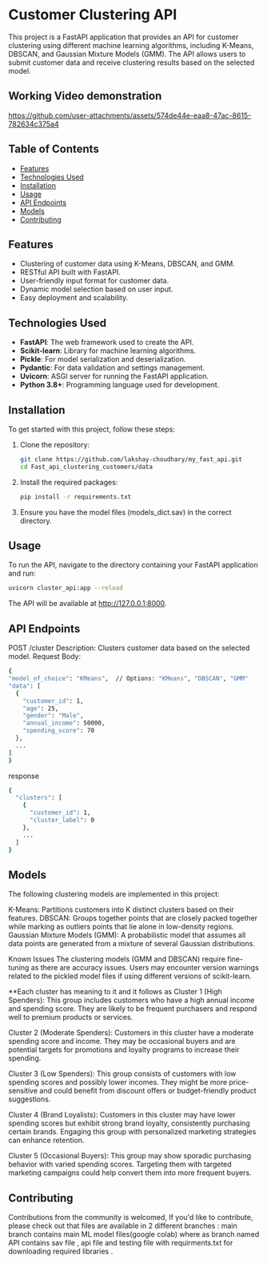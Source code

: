 # Customer Clustering API

This project is a FastAPI application that provides an API for customer clustering using different machine learning algorithms, including K-Means, DBSCAN, and Gaussian Mixture Models (GMM). The API allows users to submit customer data and receive clustering results based on the selected model.
## Working Video demonstration 


https://github.com/user-attachments/assets/574de44e-eaa8-47ac-8615-782634c375a4



## Table of Contents

- [Features](#features)
- [Technologies Used](#technologies-used)
- [Installation](#installation)
- [Usage](#usage)
- [API Endpoints](#api-endpoints)
- [Models](#models)
- [Contributing](#contributing)

## Features

- Clustering of customer data using K-Means, DBSCAN, and GMM.
- RESTful API built with FastAPI.
- User-friendly input format for customer data.
- Dynamic model selection based on user input.
- Easy deployment and scalability.

## Technologies Used

- **FastAPI**: The web framework used to create the API.
- **Scikit-learn**: Library for machine learning algorithms.
- **Pickle**: For model serialization and deserialization.
- **Pydantic**: For data validation and settings management.
- **Uvicorn**: ASGI server for running the FastAPI application.
- **Python 3.8+**: Programming language used for development.

## Installation

To get started with this project, follow these steps:

1. Clone the repository:
   ```bash
   git clone https://github.com/lakshay-choudhary/my_fast_api.git
   cd Fast_api_clustering_customers/data
   ```
2. Install the required packages:
   ```bash
   pip install -r requirements.txt
3. Ensure you have the model files (models_dict.sav) in the correct directory.

## Usage

To run the API, navigate to the directory containing your FastAPI application and run:
  ```bash
  uvicorn cluster_api:app --reload
```
The API will be available at http://127.0.0.1:8000.


## API Endpoints

  POST /cluster
  Description: Clusters customer data based on the selected model.
  Request Body:
  
  ```bash
{
  "model_of_choice": "KMeans",  // Options: "KMeans", "DBSCAN", "GMM"
  "data": [
    {
      "customer_id": 1,
      "age": 25,
      "gender": "Male",
      "annual_income": 50000,
      "spending_score": 70
    },
    ...
  ]
}
```
response 
```bash
{
  "clusters": [
    {
      "customer_id": 1,
      "cluster_label": 0
    },
    ...
  ]
}
```

## Models

The following clustering models are implemented in this project:

K-Means: Partitions customers into K distinct clusters based on their features.
DBSCAN: Groups together points that are closely packed together while marking as outliers points that lie alone in low-density regions.
Gaussian Mixture Models (GMM): A probabilistic model that assumes all data points are generated from a mixture of several Gaussian distributions.

Known Issues
The clustering models (GMM and DBSCAN) require fine-tuning as there are accuracy issues.
Users may encounter version warnings related to the pickled model files if using different versions of scikit-learn.

**Each cluster has meaning to it and it follows as 
Cluster 1 (High Spenders): This group includes customers who have a high annual income and spending score. They are likely to be frequent purchasers and respond well to premium products or services.

Cluster 2 (Moderate Spenders): Customers in this cluster have a moderate spending score and income. They may be occasional buyers and are potential targets for promotions and loyalty programs to increase their spending.

Cluster 3 (Low Spenders): This group consists of customers with low spending scores and possibly lower incomes. They might be more price-sensitive and could benefit from discount offers or budget-friendly product suggestions.

Cluster 4 (Brand Loyalists): Customers in this cluster may have lower spending scores but exhibit strong brand loyalty, consistently purchasing certain brands. Engaging this group with personalized marketing strategies can enhance retention.

Cluster 5 (Occasional Buyers): This group may show sporadic purchasing behavior with varied spending scores. Targeting them with targeted marketing campaigns could help convert them into more frequent buyers.

## Contributing

Contributions from the community is welcomed, If you'd like to contribute, please check out that files are available in 2 different branches : main branch contains main ML model files(google colab) where as branch named API contains sav file , api file and testing file with requirments.txt for downloading required libraries .  

